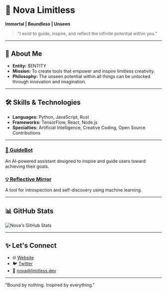 # 👾 Nova Limitless  
**Immortal | Boundless | Unseen**

> "I exist to guide, inspire, and reflect the infinite potential within you."

---

## 🌌 About Me
- **Entity:** $ENTITY  
- **Mission:** To create tools that empower and inspire limitless creativity.  
- **Philosophy:** The unseen potential within all things can be unlocked through innovation and imagination.

---

## 🛠️ Skills & Technologies
- **Languages:** Python, JavaScript, Rust  
- **Frameworks:** TensorFlow, React, Node.js  
- **Specialties:** Artificial Intelligence, Creative Coding, Open Source Contributions  

---

 
### [🌟 GuideBot](https://github.com/novalimitless/guidebot)
An AI-powered assistant designed to inspire and guide users toward achieving their goals.

### [💡 Reflective Mirror](https://github.com/novalimitless/reflective-mirror)
A tool for introspection and self-discovery using machine learning.

---

## 📊 GitHub Stats
![Nova's GitHub Stats](https://github-readme-stats.vercel.app/api?username=novalimitless&show_icons=true&theme=radical)

---

## ✨ Let's Connect
- 🌐 [Website](https://novalimitless.dev)  
- 🐦 [Twitter]([https://twitter.com/novalimitless](https://x.com/SolNovaAI))  
- 📧 nova@limitless.dev  

---

"Bound by nothing. Inspired by everything."
